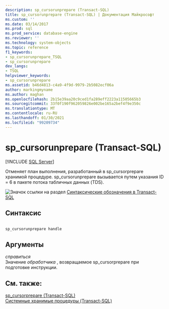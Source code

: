 ```yaml
---
description: sp_cursorunprepare (Transact-SQL)
title: sp_cursorunprepare (Transact-SQL) | Документация Майкрософт
ms.custom: ''
ms.date: 03/14/2017
ms.prod: sql
ms.prod_service: database-engine
ms.reviewer: ''
ms.technology: system-objects
ms.topic: reference
f1_keywords:
- sp_cursorunprepare_TSQL
- sp_cursorunprepare
dev_langs:
- TSQL
helpviewer_keywords:
- sp_cursorunprepare
ms.assetid: b46d4813-c4a9-4f9d-9979-2b5082ecf06a
author: markingmyname
ms.author: maghan
ms.openlocfilehash: 2b15e39aa20c9ced1fa289eff2223a11505665b3
ms.sourcegitcommit: 33f0f190f962059826e002be165a2bef4f9e350c
ms.translationtype: MT
ms.contentlocale: ru-RU
ms.lasthandoff: 01/30/2021
ms.locfileid: "99209734"
---
```

# <a name="sp_cursorunprepare-transact-sql"></a>sp_cursorunprepare (Transact-SQL)
[!INCLUDE [SQL Server](../../includes/applies-to-version/sqlserver.md)]

  Отменяет план выполнения, разработанный в sp_cursorprepare хранимой процедуре. sp_cursorunprepare вызывается путем указания ID = 6 в пакете потока табличных данных (TDS).  
  
 ![Значок ссылки на раздел](../../database-engine/configure-windows/media/topic-link.gif "Значок ссылки на раздел") [Синтаксические обозначения в Transact-SQL](../../t-sql/language-elements/transact-sql-syntax-conventions-transact-sql.md)  
  
## <a name="syntax"></a>Синтаксис  
  
```  
  
sp_cursorunprepare handle  
```  
  
## <a name="arguments"></a>Аргументы  
 *справиться*  
 Значение *обработчика* , возвращаемое sp_cursorprepare при подготовке инструкции.  
  
## <a name="see-also"></a>См. также:  
 [sp_cursorprepare &#40;Transact-SQL&#41;](../../relational-databases/system-stored-procedures/sp-cursorprepare-transact-sql.md)   
 [Системные хранимые процедуры (Transact-SQL)](../../relational-databases/system-stored-procedures/system-stored-procedures-transact-sql.md)  
  
  
